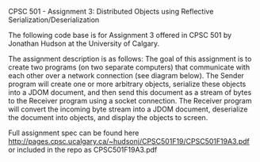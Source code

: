 CPSC 501 - Assignment 3: Distributed Objects using Reflective Serialization/Deserialization

The following code base is for Assignment 3 offered in CPSC 501 by Jonathan Hudson at the University of Calgary.

The assignment description is as follows: The goal of this assignment is to create two programs (on two separate computers) that communicate with
each other over a network connection (see diagram below). The Sender program will create one or more
arbitrary objects, serialize these objects into a JDOM document, and then send this document as a stream of
bytes to the Receiver program using a socket connection. The Receiver program will convert the incoming
byte stream into a JDOM document, deserialize the document into objects, and display the objects to
screen. 

Full assignment spec can be found here http://pages.cpsc.ucalgary.ca/~hudsonj/CPSC501F19/CPSC501F19A3.pdf or included in the repo as CPSC501F19A3.pdf
